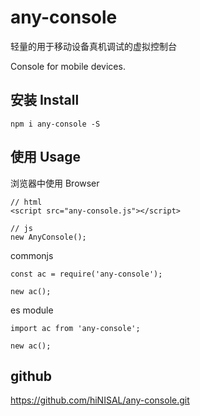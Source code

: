 # any-console

轻量的用于移动设备真机调试的虚拟控制台

Console for mobile devices.

## 安装 Install
`npm i any-console -S`

## 使用 Usage

浏览器中使用 Browser
```
// html
<script src="any-console.js"></script>

// js
new AnyConsole();
```

commonjs
```
const ac = require('any-console');

new ac();
```

es module
```
import ac from 'any-console';

new ac();
```

## github

https://github.com/hiNISAL/any-console.git
